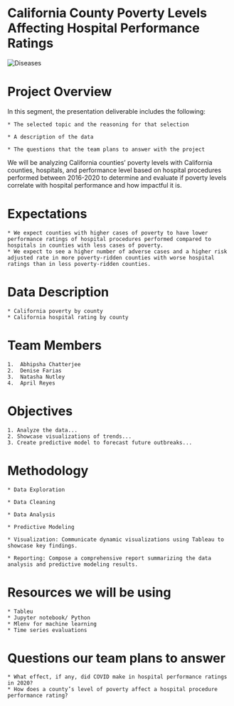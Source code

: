 # California County Poverty Levels Affecting Hospital Performance Ratings

![Diseases](https://user-images.githubusercontent.com/119356418/235584089-e217e9fd-391f-410a-a285-282cedfe0f5f.jpg)

# Project Overview

In this segment, the presentation deliverable includes the following:

	* The selected topic and the reasoning for that selection 

	* A description of the data 
	
	* The questions that the team plans to answer with the project 

We will be analyzing California counties’ poverty levels with California counties, hospitals, and performance level based on hospital procedures performed between 2016-2020 to determine and evaluate if poverty levels correlate with hospital performance and how impactful it is.

# Expectations
	* We expect counties with higher cases of poverty to have lower performance ratings of hospital procedures performed compared to hospitals in counties with less cases of poverty.
	* We expect to see a higher number of adverse cases and a higher risk adjusted rate in more poverty-ridden counties with worse hospital ratings than in less poverty-ridden counties.


# Data Description
	* California poverty by county
	* California hospital rating by county


# Team Members
	1.  Abhipsha Chatterjee
	2.  Denise Farias
	3.  Natasha Nutley
	4.  April Reyes



# Objectives
	1. Analyze the data...
	2. Showcase visualizations of trends...
	3. Create predictive model to forecast future outbreaks...
	


# Methodology
	* Data Exploration

	* Data Cleaning
	
	* Data Analysis
	
	* Predictive Modeling
	
	* Visualization: Communicate dynamic visualizations using Tableau to showcase key findings.
	
	* Reporting: Compose a comprehensive report summarizing the data analysis and predictive modeling results.

# Resources we will be using
	* Tableu
	* Jupyter notebook/ Python
	* Mlenv for machine learning 
	* Time series evaluations


# Questions our team plans to answer
	* What effect, if any, did COVID make in hospital performance ratings in 2020?
	* How does a county’s level of poverty affect a hospital procedure performance rating?


